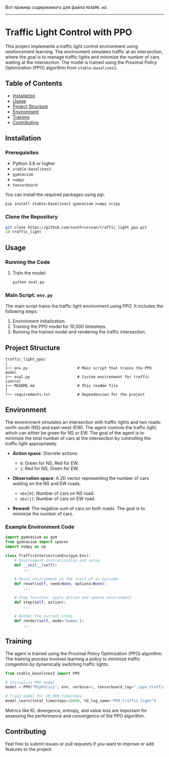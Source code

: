 Вот пример содержимого для файла `README.md`:

---

# Traffic Light Control with PPO

This project implements a traffic light control environment using reinforcement learning. The environment simulates traffic at an intersection, where the goal is to manage traffic lights and minimize the number of cars waiting at the intersection. The model is trained using the Proximal Policy Optimization (PPO) algorithm from `stable-baselines3`.

## Table of Contents
- [Installation](#installation)
- [Usage](#usage)
- [Project Structure](#project-structure)
- [Environment](#environment)
- [Training](#training)
- [Contributing](#contributing)

## Installation

### Prerequisites

- Python 3.8 or higher
- `stable-baselines3`
- `gymnasium`
- `numpy`
- `tensorboard`

You can install the required packages using pip:

```bash
pip install stable-baselines3 gymnasium numpy scipy
```

### Clone the Repository

```bash
git clone https://github.com/southrussian/traffic_light_ppo.git
cd traffic_light
```

## Usage

### Running the Code

1. Train the model:
    ```bash
    python eval.py
    ```

### Main Script: `env.py`

The main script trains the traffic light environment using PPO. It includes the following steps:

1. Environment initialization.
2. Training the PPO model for 10,000 timesteps.
3. Running the trained model and rendering the traffic intersection.

## Project Structure

```
traffic_light_ppo/
│
├── env.py                      # Main script that trains the PPO model
├── eval.py                     # Custom environment for traffic control
├── README.md                   # This readme file
│
└── requirements.txt            # Dependencies for the project
```

## Environment

The environment simulates an intersection with traffic lights and two roads: north-south (NS) and east-west (EW). The agent controls the traffic light, which can either be green for NS or EW. The goal of the agent is to minimize the total number of cars at the intersection by controlling the traffic light appropriately.

- **Action space**: Discrete actions:
  - `0`: Green for NS, Red for EW.
  - `1`: Red for NS, Green for EW.

- **Observation space**: A 2D vector representing the number of cars waiting on the NS and EW roads.
  - `obs[0]`: Number of cars on NS road.
  - `obs[1]`: Number of cars on EW road.

- **Reward**: The negative sum of cars on both roads. The goal is to minimize the number of cars.

### Example Environment Code

```python
import gymnasium as gym
from gymnasium import spaces
import numpy as np

class TrafficIntersectionEnv(gym.Env):
    # Environment initialization and setup
    def __init__(self):
        ...
        
    # Reset environment at the start of an episode
    def reset(self, seed=None, options=None):
        ...

    # Step function: apply action and update environment
    def step(self, action):
        ...
        
    # Render the current state
    def render(self, mode='human'):
        ...
```

## Training

The agent is trained using the Proximal Policy Optimization (PPO) algorithm. The training process involves learning a policy to minimize traffic congestion by dynamically switching traffic lights.

```python
from stable_baselines3 import PPO

# Initialize PPO model
model = PPO("MlpPolicy", env, verbose=1, tensorboard_log="./ppo_traffic_tensorboard/")

# Train model for 10,000 timesteps
model.learn(total_timesteps=10000, tb_log_name="PPO_traffic_light")
```

Metrics like KL divergence, entropy, and value loss are important for assessing the performance and convergence of the PPO algorithm.

## Contributing

Feel free to submit issues or pull requests if you want to improve or add features to the project.

